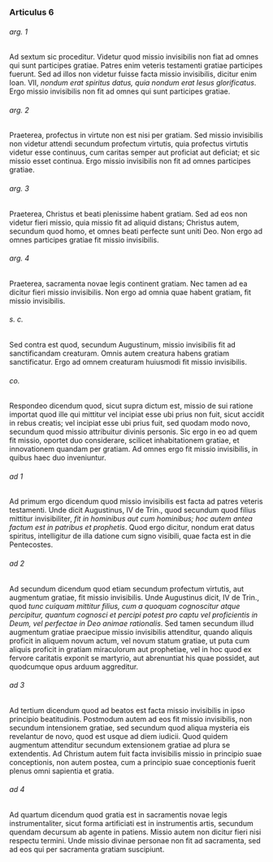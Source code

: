 ### Articulus 6

###### arg. 1
Ad sextum sic proceditur. Videtur quod missio invisibilis non fiat ad omnes qui sunt participes gratiae. Patres enim veteris testamenti gratiae participes fuerunt. Sed ad illos non videtur fuisse facta missio invisibilis, dicitur enim Ioan. VII, *nondum erat spiritus datus, quia nondum erat Iesus glorificatus*. Ergo missio invisibilis non fit ad omnes qui sunt participes gratiae.

###### arg. 2
Praeterea, profectus in virtute non est nisi per gratiam. Sed missio invisibilis non videtur attendi secundum profectum virtutis, quia profectus virtutis videtur esse continuus, cum caritas semper aut proficiat aut deficiat; et sic missio esset continua. Ergo missio invisibilis non fit ad omnes participes gratiae.

###### arg. 3
Praeterea, Christus et beati plenissime habent gratiam. Sed ad eos non videtur fieri missio, quia missio fit ad aliquid distans; Christus autem, secundum quod homo, et omnes beati perfecte sunt uniti Deo. Non ergo ad omnes participes gratiae fit missio invisibilis.

###### arg. 4
Praeterea, sacramenta novae legis continent gratiam. Nec tamen ad ea dicitur fieri missio invisibilis. Non ergo ad omnia quae habent gratiam, fit missio invisibilis.

###### s. c.
Sed contra est quod, secundum Augustinum, missio invisibilis fit ad sanctificandam creaturam. Omnis autem creatura habens gratiam sanctificatur. Ergo ad omnem creaturam huiusmodi fit missio invisibilis.

###### co.
Respondeo dicendum quod, sicut supra dictum est, missio de sui ratione importat quod ille qui mittitur vel incipiat esse ubi prius non fuit, sicut accidit in rebus creatis; vel incipiat esse ubi prius fuit, sed quodam modo novo, secundum quod missio attribuitur divinis personis. Sic ergo in eo ad quem fit missio, oportet duo considerare, scilicet inhabitationem gratiae, et innovationem quandam per gratiam. Ad omnes ergo fit missio invisibilis, in quibus haec duo inveniuntur.

###### ad 1
Ad primum ergo dicendum quod missio invisibilis est facta ad patres veteris testamenti. Unde dicit Augustinus, IV de Trin., quod secundum quod filius mittitur invisibiliter, *fit in hominibus aut cum hominibus; hoc autem antea factum est in patribus et prophetis*. Quod ergo dicitur, nondum erat datus spiritus, intelligitur de illa datione cum signo visibili, quae facta est in die Pentecostes.

###### ad 2
Ad secundum dicendum quod etiam secundum profectum virtutis, aut augmentum gratiae, fit missio invisibilis. Unde Augustinus dicit, IV de Trin., quod *tunc cuiquam mittitur filius, cum a quoquam cognoscitur atque percipitur, quantum cognosci et percipi potest pro captu vel proficientis in Deum, vel perfectae in Deo animae rationalis*. Sed tamen secundum illud augmentum gratiae praecipue missio invisibilis attenditur, quando aliquis proficit in aliquem novum actum, vel novum statum gratiae, ut puta cum aliquis proficit in gratiam miraculorum aut prophetiae, vel in hoc quod ex fervore caritatis exponit se martyrio, aut abrenuntiat his quae possidet, aut quodcumque opus arduum aggreditur.

###### ad 3
Ad tertium dicendum quod ad beatos est facta missio invisibilis in ipso principio beatitudinis. Postmodum autem ad eos fit missio invisibilis, non secundum intensionem gratiae, sed secundum quod aliqua mysteria eis revelantur de novo, quod est usque ad diem iudicii. Quod quidem augmentum attenditur secundum extensionem gratiae ad plura se extendentis. Ad Christum autem fuit facta invisibilis missio in principio suae conceptionis, non autem postea, cum a principio suae conceptionis fuerit plenus omni sapientia et gratia.

###### ad 4
Ad quartum dicendum quod gratia est in sacramentis novae legis instrumentaliter, sicut forma artificiati est in instrumentis artis, secundum quendam decursum ab agente in patiens. Missio autem non dicitur fieri nisi respectu termini. Unde missio divinae personae non fit ad sacramenta, sed ad eos qui per sacramenta gratiam suscipiunt.

